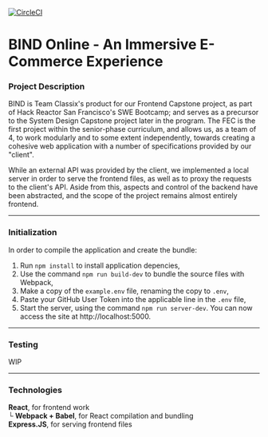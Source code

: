 [![CircleCI](https://circleci.com/gh/TeamClassix/BIND.svg?style=shield)](https://circleci.com/gh/TeamClassix/BIND)

# BIND Online - An Immersive E-Commerce Experience

### Project Description
BIND is Team Classix's product for our Frontend Capstone project, as part of Hack Reactor San Francisco's SWE Bootcamp; and serves as a precursor to the System Design Capstone project later in the program. The FEC is the first project within the senior-phase curriculum, and allows us, as a team of 4, to work modularly and to some extent independently, towards creating a cohesive web application with a number of specifications provided by our "client".

While an external API was provided by the client, we implemented a local server in order to serve the frontend files, as well as to proxy the requests to the client's API. Aside from this, aspects and control of the backend have been abstracted, and the scope of the project remains almost entirely frontend.
____________
### Initialization

In order to compile the application and create the bundle:
1. Run `npm install` to install application depencies,
2. Use the command `npm run build-dev` to bundle the source files with Webpack,
3. Make a copy of the `example.env` file, renaming the copy to `.env`,
4. Paste your GitHub User Token into the applicable line in the `.env` file,
5. Start the server, using the command `npm run server-dev`. You can now access the site at http://localhost:5000.
__________
### Testing
WIP
__________
### Technologies
**React**, for frontend work\
└ **Webpack + Babel**, for React compilation and bundling\
**Express.JS**, for serving frontend files
